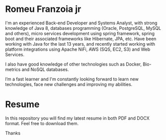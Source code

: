 # Romeu Franzoia jr

I'm an experienced Back-end Developer and Systems Analyst, with strong knowledge of Java 8, 
databases programming (Oracle, PostgreSQL, MySQL and others), micro services development using 
spring framework, spring boot and their associated frameworks like Hibernate, JPA, etc. Have 
been working with Java for the last 13 years, and recently started working with platform 
integrations using Apache NiFi, AWS (SQS, EC2, S3) and Web Services. 

I also have good knowledge of other technologies such as Docker, Bio-metrics 
and NoSQL databases. 

I’m a fast learner and I'm constantly looking forward to learn new technologies, 
face new challenges and improving my abilities.

# Resume
In this repository you will find my latest resume in both PDF and DOCX format. Feel free to download
them.

Thanks
